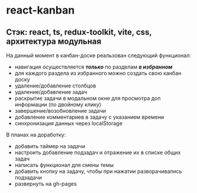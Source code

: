 # react-kanban
## Стэк: **react, ts, redux-toolkit, vite, css, архитектура модульная**

На данный момент в канбан-доске реальзован следующий функционал:
  - навигация осуществляется ***только*** по разделам ***в избранном***
  - для каждого раздела из избранного можно создать свою канбан доску
  - удаление/добавление столбцов
  - удаление/добавление задач
  - раскрытие задачи в модальном окне для просмотра доп информации (по двойному клику)
  - завершение/возобновление задачи
  - добавление комментариев в задачу c указанием времени
  - синхронизация данных через localStorage

В планах на доработку:
  - добавить таймер на задачи
  - настроить добавление подзадач и отражение их в списке общих задач
  - написать функционал для смены темы
  - добавить кнопку на задачу, чтобы при нажатии разворачивались подзадачи
  - развернуть на gh-pages
